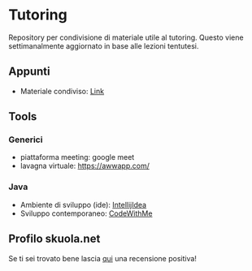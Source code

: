 # Tutoring
Repository per condivisione di materiale utile al tutoring. Questo viene settimanalmente aggiornato in base alle lezioni tentutesi.

## Appunti
- Materiale condiviso: [Link](https://drive.google.com/drive/folders/1vMPaJSkE37-_iz1-Z7v2Vb4CY0NSxGL_?usp=sharing)


## Tools

### Generici
- piattaforma meeting: 	google meet
- lavagna virtuale: https://awwapp.com/

### Java
- Ambiente di sviluppo (ide): [IntellijIdea](https://www.jetbrains.com/idea/download/download-thanks.html?platform=windows&code=IIC)
- Sviluppo contemporaneo: [CodeWithMe](https://plugins.jetbrains.com/plugin/14896-code-with-me)


## Profilo skuola.net
Se ti sei trovato bene lascia [qui](https://ripetizioni.skuola.net/profile/573871) una recensione positiva!